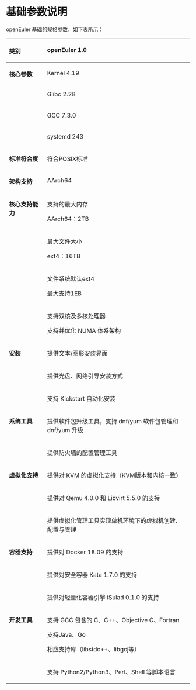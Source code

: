 # 基础参数说明<a name="ZH-CN_TOPIC_0182825779"></a>

openEuler 基础的规格参数，如下表所示：

<a name="table53044787"></a>
<table><thead align="left"><tr id="row42887128"><th class="cellrowborder" valign="top" width="20.73%" id="mcps1.1.3.1.1"><p id="p51305376"><a name="p51305376"></a><a name="p51305376"></a><strong id="b59095202"><a name="b59095202"></a><a name="b59095202"></a>类别</strong></p>
</th>
<th class="cellrowborder" valign="top" width="79.27%" id="mcps1.1.3.1.2"><p id="p19514526174012"><a name="p19514526174012"></a><a name="p19514526174012"></a><strong id="b123021441144"><a name="b123021441144"></a><a name="b123021441144"></a>openEuler 1.0</strong></p>
</th>
</tr>
</thead>
<tbody><tr id="row63620936"><td class="cellrowborder" rowspan="4" valign="top" width="20.73%" headers="mcps1.1.3.1.1 "><p id="p53022201"><a name="p53022201"></a><a name="p53022201"></a><strong id="b7437765"><a name="b7437765"></a><a name="b7437765"></a>核心参数</strong></p>
</td>
<td class="cellrowborder" valign="top" width="79.27%" headers="mcps1.1.3.1.2 "><p id="p10321122143918"><a name="p10321122143918"></a><a name="p10321122143918"></a>Kernel 4.19</p>
</td>
</tr>
<tr id="row58684749"><td class="cellrowborder" valign="top" headers="mcps1.1.3.1.1 "><p id="p124531541182613"><a name="p124531541182613"></a><a name="p124531541182613"></a>Glibc 2.28</p>
</td>
</tr>
<tr id="row32836053"><td class="cellrowborder" valign="top" headers="mcps1.1.3.1.1 "><p id="p1645320418267"><a name="p1645320418267"></a><a name="p1645320418267"></a>GCC 7.3.0</p>
</td>
</tr>
<tr id="row97245618359"><td class="cellrowborder" valign="top" headers="mcps1.1.3.1.1 "><p id="p159891145111318"><a name="p159891145111318"></a><a name="p159891145111318"></a>systemd 243</p>
</td>
</tr>
<tr id="row46727122"><td class="cellrowborder" valign="top" width="20.73%" headers="mcps1.1.3.1.1 "><p id="p1616465433817"><a name="p1616465433817"></a><a name="p1616465433817"></a><strong id="b39878449"><a name="b39878449"></a><a name="b39878449"></a>标准符合度</strong></p>
</td>
<td class="cellrowborder" valign="top" width="79.27%" headers="mcps1.1.3.1.2 "><p id="p443810217239"><a name="p443810217239"></a><a name="p443810217239"></a>符合POSIX标准</p>
</td>
</tr>
<tr id="row50254714"><td class="cellrowborder" valign="top" width="20.73%" headers="mcps1.1.3.1.1 "><p id="p14164115453818"><a name="p14164115453818"></a><a name="p14164115453818"></a><strong id="b61356140"><a name="b61356140"></a><a name="b61356140"></a>架构支持</strong></p>
</td>
<td class="cellrowborder" valign="top" width="79.27%" headers="mcps1.1.3.1.2 "><p id="p1944023614018"><a name="p1944023614018"></a><a name="p1944023614018"></a>AArch64</p>
</td>
</tr>
<tr id="row33142240"><td class="cellrowborder" rowspan="4" valign="top" width="20.73%" headers="mcps1.1.3.1.1 "><p id="p60996242165456"><a name="p60996242165456"></a><a name="p60996242165456"></a><strong id="b5048284016582"><a name="b5048284016582"></a><a name="b5048284016582"></a>核心支持能力</strong></p>
</td>
<td class="cellrowborder" valign="top" width="79.27%" headers="mcps1.1.3.1.2 "><p id="p373772113243"><a name="p373772113243"></a><a name="p373772113243"></a>支持的最大内存</p>
<p id="p875373120242"><a name="p875373120242"></a><a name="p875373120242"></a>AArch64：2TB</p>
</td>
</tr>
<tr id="row58970022"><td class="cellrowborder" valign="top" headers="mcps1.1.3.1.1 "><p id="p4796143072619"><a name="p4796143072619"></a><a name="p4796143072619"></a>最大文件大小</p>
<p id="p47961130102610"><a name="p47961130102610"></a><a name="p47961130102610"></a>ext4：16TB</p>
</td>
</tr>
<tr id="row13803553"><td class="cellrowborder" valign="top" headers="mcps1.1.3.1.1 "><p id="p1965722861219"><a name="p1965722861219"></a><a name="p1965722861219"></a>文件系统默认ext4</p>
<p id="p6796123042616"><a name="p6796123042616"></a><a name="p6796123042616"></a>最大支持1EB</p>
</td>
</tr>
<tr id="row37418306"><td class="cellrowborder" valign="top" headers="mcps1.1.3.1.1 "><p id="p6564532182716"><a name="p6564532182716"></a><a name="p6564532182716"></a>支持双核及多核处理器</p>
<p id="p185641232202718"><a name="p185641232202718"></a><a name="p185641232202718"></a>支持并优化 NUMA 体系架构</p>
</td>
</tr>
<tr id="row51228725"><td class="cellrowborder" rowspan="3" valign="top" width="20.73%" headers="mcps1.1.3.1.1 "><p id="p55886094"><a name="p55886094"></a><a name="p55886094"></a><strong id="b33212803"><a name="b33212803"></a><a name="b33212803"></a>安装</strong></p>
</td>
<td class="cellrowborder" valign="top" width="79.27%" headers="mcps1.1.3.1.2 "><p id="p133211214398"><a name="p133211214398"></a><a name="p133211214398"></a>提供文本/图形安装界面</p>
</td>
</tr>
<tr id="row52942405"><td class="cellrowborder" valign="top" headers="mcps1.1.3.1.1 "><p id="p15451111611257"><a name="p15451111611257"></a><a name="p15451111611257"></a>提供光盘、网络引导安装方式</p>
</td>
</tr>
<tr id="row7416719"><td class="cellrowborder" valign="top" headers="mcps1.1.3.1.1 "><p id="p16451181692515"><a name="p16451181692515"></a><a name="p16451181692515"></a>支持 Kickstart 自动化安装</p>
</td>
</tr>
<tr id="row43072099"><td class="cellrowborder" rowspan="2" valign="top" width="20.73%" headers="mcps1.1.3.1.1 "><p id="p66288034"><a name="p66288034"></a><a name="p66288034"></a><strong id="b59721402"><a name="b59721402"></a><a name="b59721402"></a>系统工具</strong></p>
</td>
<td class="cellrowborder" valign="top" width="79.27%" headers="mcps1.1.3.1.2 "><p id="p177913419252"><a name="p177913419252"></a><a name="p177913419252"></a>提供软件包升级工具，支持 dnf/yum 软件包管理和 dnf/yum 升级</p>
</td>
</tr>
<tr id="row50358210"><td class="cellrowborder" valign="top" headers="mcps1.1.3.1.1 "><p id="p1779183413256"><a name="p1779183413256"></a><a name="p1779183413256"></a>提供防火墙的配置管理工具</p>
</td>
</tr>
<tr id="row13554483"><td class="cellrowborder" rowspan="3" valign="top" width="20.73%" headers="mcps1.1.3.1.1 "><p id="p24171358"><a name="p24171358"></a><a name="p24171358"></a><strong id="b16215635"><a name="b16215635"></a><a name="b16215635"></a>虚拟化支持</strong></p>
</td>
<td class="cellrowborder" valign="top" width="79.27%" headers="mcps1.1.3.1.2 "><p id="p132861342614"><a name="p132861342614"></a><a name="p132861342614"></a>提供对 KVM 的虚拟化支持（KVM版本和内核一致）</p>
</td>
</tr>
<tr id="row24316487381"><td class="cellrowborder" valign="top" headers="mcps1.1.3.1.1 "><p id="p44494814384"><a name="p44494814384"></a><a name="p44494814384"></a>提供对 Qemu 4.0.0 和 Libvirt 5.5.0 的支持</p>
</td>
</tr>
<tr id="row10038421"><td class="cellrowborder" valign="top" headers="mcps1.1.3.1.1 "><p id="p143287132260"><a name="p143287132260"></a><a name="p143287132260"></a>提供虚拟化管理工具实现单机环境下的虚拟机创建、配置与管理</p>
</td>
</tr>
<tr id="row1428355113018"><td class="cellrowborder" rowspan="3" valign="top" width="20.73%" headers="mcps1.1.3.1.1 "><p id="p192845511304"><a name="p192845511304"></a><a name="p192845511304"></a><strong id="b1755519106132"><a name="b1755519106132"></a><a name="b1755519106132"></a>容器支持</strong></p>
</td>
<td class="cellrowborder" valign="top" width="79.27%" headers="mcps1.1.3.1.2 "><p id="p10284851103016"><a name="p10284851103016"></a><a name="p10284851103016"></a>提供对 Docker 18.09 的支持</p>
</td>
</tr>
<tr id="row1085815569113"><td class="cellrowborder" valign="top" headers="mcps1.1.3.1.1 "><p id="p15859195611116"><a name="p15859195611116"></a><a name="p15859195611116"></a>提供对安全容器 Kata 1.7.0 的支持</p>
</td>
</tr>
<tr id="row64561449151011"><td class="cellrowborder" valign="top" headers="mcps1.1.3.1.1 "><p id="p20457949131019"><a name="p20457949131019"></a><a name="p20457949131019"></a>提供对轻量化容器引擎 iSulad 0.1.0 的支持</p>
</td>
</tr>
<tr id="row53855148"><td class="cellrowborder" rowspan="2" valign="top" width="20.73%" headers="mcps1.1.3.1.1 "><p id="p1616355512"><a name="p1616355512"></a><a name="p1616355512"></a><strong id="b1120245135114"><a name="b1120245135114"></a><a name="b1120245135114"></a>开发工具</strong></p>
</td>
<td class="cellrowborder" valign="top" width="79.27%" headers="mcps1.1.3.1.2 "><p id="p864019762614"><a name="p864019762614"></a><a name="p864019762614"></a>支持 GCC 包含的 C、C++、Objective C、Fortran</p>
<p id="p13874114817176"><a name="p13874114817176"></a><a name="p13874114817176"></a>支持Java、Go</p>
<p id="p1564017713263"><a name="p1564017713263"></a><a name="p1564017713263"></a>相应支持库（libstdc++、libgcj等）</p>
</td>
</tr>
<tr id="row15461386"><td class="cellrowborder" valign="top" headers="mcps1.1.3.1.1 "><p id="p2064019711263"><a name="p2064019711263"></a><a name="p2064019711263"></a>支持 Python2/Python3、Perl、Shell 等脚本语言</p>
</td>
</tr>
</tbody>
</table>

